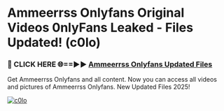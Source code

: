 # Ammeerrss Onlyfans Original Videos 0nlyFans Leaked - Files Updated! (c0lo)

<h3>🔴 CLICK HERE 🌐==►► <a href="https://tinyurl.com/2m67pmp6" rel="nofollow">Ammeerrss Onlyfans Updated Files</a></h3>

Get Ammeerrss Onlyfans and all content. Now you can access all videos and pictures of Ammeerrss Onlyfans. New Updated Files 2025!

[![c0lo](https://i.imgur.com/H4QAA4z.gif)](https://tinyurl.com/2m67pmp6)